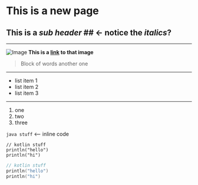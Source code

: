 # This is a new page #
## This is a *sub header* ## <- notice the *italics*?
---
![Image](https://ucsd.edu/_images/homepage/feature-Geisel-Library-UCSanDiego-ErikJepsen.jpg)
**This is a [link](https://ucsd.edu/_images/homepage/feature-Geisel-Library-UCSanDiego-ErikJepsen.jpg) to that image**
> Block of words
> another one
---
* list item 1
* list item 2
* list item 3
---
1. one
2. two
3. three

`java stuff` <-- inline code

```
// kotlin stuff
println("hello")
println("hi")
``` 

```kotlin
// kotlin stuff
println("hello")
println("hi")
``` 

